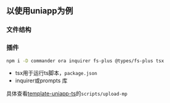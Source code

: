 ## 以使用uniapp为例

### 文件结构

### 插件

```bash
npm i -D commander ora inquirer fs-plus @types/fs-plus tsx
```

* tsx用于运行ts脚本，`package.json`
* inquirer或prompts 库

具体查看[template-uniapp-ts](https://github.com/HerschelLiu/template-uniapp-ts)的`scripts/upload-mp`